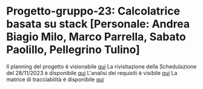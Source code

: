 # Progetto-gruppo-23: Calcolatrice basata su stack [Personale: Andrea Biagio Milo, Marco Parrella, Sabato Paolillo, Pellegrino Tulino]
Il planning del progetto è visionabile [qui](https://github.com/PellegrinoTulino/Progetto-gruppo-23/files/13444309/group.23.Planning.zip)
La rivisitazione della Schedulazione del 28/11/2023 è disponibile [qui](https://github.com/PellegrinoTulino/Progetto-gruppo-23/files/13504534/Nuova.Schedulazione.pdf)
L'analisi dei requisiti è visibile [qui](https://github.com/PellegrinoTulino/Progetto-gruppo-23/files/13504544/Requisiti.pdf)
La matrice di tracciabilità è disponibile [qui](https://github.com/PellegrinoTulino/Progetto-gruppo-23/files/13504552/Matrice.Tracciabilita.pdf)
